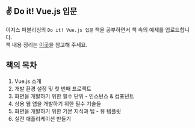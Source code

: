 ## ✌ Do it! Vue.js 입문

이지스 퍼블리싱의 `Do it! Vue.js 입문` 책을 공부하면서 책 속의 예제를 업로드합니다.  
책 내용 정리는 [이곳](https://remarkablewhite.notion.site/Vue-js-aca141099e334760a7b68fa730d57fb7)을 참고해 주세요.

## 책의 목차

1. Vue.js 소개
2. 개발 환경 설정 및 첫 번째 프로젝트
3. 화면을 개발하기 위한 필수 단위 - 인스턴스 & 컴포넌트
4. 상용 웹 앱을 개발하기 위한 필수 기술들
5. 화면을 개발하기 위한 기본 지식과 팁 - 뷰 템플릿
6. 실전 애플리케이션 만들기
